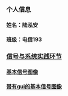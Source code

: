### 个人信息
#### 姓名：陆泓安
#### 班级：电信193
###  [信号与系统实践环节](https://github.com/luhongan226/sec)
####  [基本信号图像](https://github.com/luhongan226/sec/blob/main/123.py)
####  [带有gui的基本信号图像](https://github.com/luhongan226/sec/blob/main/%E5%B8%A6%E6%9C%89gui%E7%9A%84%E5%9F%BA%E6%9C%AC%E4%BF%A1%E5%8F%B7%E5%9B%BE%E5%83%8F.py)
